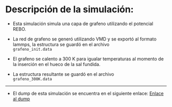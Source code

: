 # Descripción de la simulación:

- Esta simulación simula una capa de grafeno utilizando el potencial REBO.

- La red de grafeno se generó utilizando VMD y se exportó al formato lammps, la estructura se guardó en el archivo <code> grafeno_init.data </code>

- El grafeno se calento a 300 K para igualar temperaturas al momento de la inserción en el hueco de la sal fundida.

- La estructura resultante se guardó en el archivo <code> grafeno_300K.data </code>

---

- El dump de esta simulación se encuentra en el siguiente enlace: [Enlace al dump](https://1drv.ms/u/c/2270be8bdd4ae905/EQkPvYWT_TNNtYwgx58WlNsBtuyhihUbheznKeOZf6knjQ?e=Ins3V8)